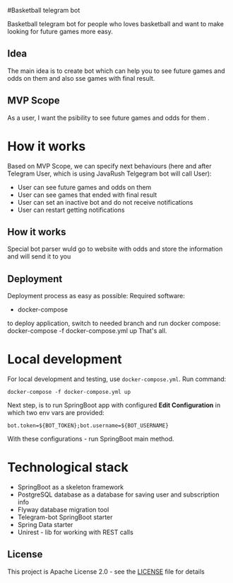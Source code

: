 #Basketball telegram bot

Basketball telegram bot for people who loves basketball and want to make looking for future games more easy.
## Idea
The main idea is to create bot which can help you to see future games and odds on them and also sse games with final result.
## MVP Scope
As a user, I want the psibility to see future games and odds for them .

# How it works 
Based on MVP Scope, we can specify next behaviours (here and after Telegram User, which is using JavaRush Telgegram bot will call User):
- User can see future games and odds on them
- User can see games that ended with final result
- User can set an inactive bot and do not receive notifications
- User can restart getting notifications
## How it works
Special bot parser wuld go to website with odds and store the information and will send it to you
## Deployment
Deployment process as easy as possible:
Required software:

- docker-compose

to deploy application, switch to needed branch and run docker compose:
docker-compose -f docker-compose.yml up
That's all.

# Local development
For local development and testing, use `docker-compose.yml`. 
Run command: 
```shell
docker-compose -f docker-compose.yml up
```
Next step, is to run SpringBoot app with configured **Edit Configuration** in which two env vars are provided: 

`bot.token=${BOT_TOKEN};bot.username=${BOT_USERNAME}`

 With these configurations - run SpringBoot main method.

# Technological stack
- SpringBoot as a skeleton framework
- PostgreSQL database as a database for saving user and subscription info
- Flyway database migration tool
- Telegram-bot SpringBoot starter
- Spring Data starter
- Unirest - lib for working with REST calls

## License
This project is Apache License 2.0 - see the [LICENSE](LICENSE) file for details

